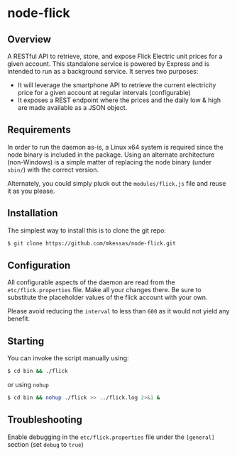 # node-flick

## Overview 

A RESTful API to retrieve, store, and expose Flick Electric unit prices for a given account.  This standalone service is powered by Express and is intended to run as a background service.  It serves two purposes:

- It will leverage the smartphone API to retrieve the current electricity price for a given account at regular intervals (configurable)
- It exposes a REST endpoint where the prices and the daily low & high are made available as a JSON object.

## Requirements

In order to run the daemon as-is, a Linux x64 system is required since the node binary is included in the package.  Using an alternate architecture (non-Windows) is a simple matter of replacing the node binary (under `sbin/`) with the correct version.

Alternately, you could simply pluck out the `modules/flick.js` file and reuse it as you please.

## Installation

The simplest way to install this is to clone the git repo:

```sh
$ git clone https://github.com/mkessas/node-flick.git
```

## Configuration

All configurable aspects of the daemon are read from the `etc/flick.properties` file.  Make all your changes there.  Be sure to substitute the placeholder values of the flick account with your own.

Please avoid reducing the `interval` to less than `600` as it would not yield any benefit.

## Starting

You can invoke the script manually using:

```sh
$ cd bin && ./flick
``` 

or using `nohup`

```sh
$ cd bin && nohup ./flick >> ../flick.log 2>&1 &
```

## Troubleshooting

Enable debugging in the `etc/flick.properties` file under the `[general]` section (set `debug` to `true`)

